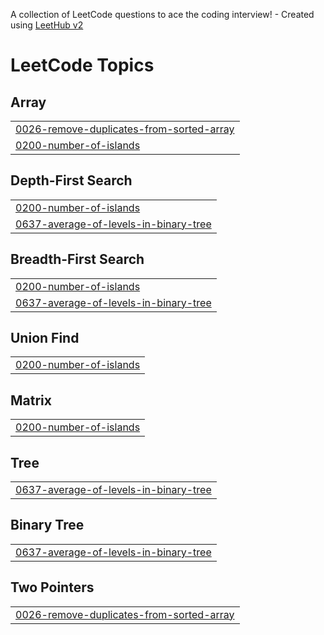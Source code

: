 A collection of LeetCode questions to ace the coding interview! - Created using [LeetHub v2](https://github.com/arunbhardwaj/LeetHub-2.0)
<!---LeetCode Topics Start-->
# LeetCode Topics
## Array
|  |
| ------- |
| [0026-remove-duplicates-from-sorted-array](https://github.com/giyeon-dev/LeetCode/tree/master/0026-remove-duplicates-from-sorted-array) |
| [0200-number-of-islands](https://github.com/giyeon-dev/LeetCode/tree/master/0200-number-of-islands) |
## Depth-First Search
|  |
| ------- |
| [0200-number-of-islands](https://github.com/giyeon-dev/LeetCode/tree/master/0200-number-of-islands) |
| [0637-average-of-levels-in-binary-tree](https://github.com/giyeon-dev/LeetCode/tree/master/0637-average-of-levels-in-binary-tree) |
## Breadth-First Search
|  |
| ------- |
| [0200-number-of-islands](https://github.com/giyeon-dev/LeetCode/tree/master/0200-number-of-islands) |
| [0637-average-of-levels-in-binary-tree](https://github.com/giyeon-dev/LeetCode/tree/master/0637-average-of-levels-in-binary-tree) |
## Union Find
|  |
| ------- |
| [0200-number-of-islands](https://github.com/giyeon-dev/LeetCode/tree/master/0200-number-of-islands) |
## Matrix
|  |
| ------- |
| [0200-number-of-islands](https://github.com/giyeon-dev/LeetCode/tree/master/0200-number-of-islands) |
## Tree
|  |
| ------- |
| [0637-average-of-levels-in-binary-tree](https://github.com/giyeon-dev/LeetCode/tree/master/0637-average-of-levels-in-binary-tree) |
## Binary Tree
|  |
| ------- |
| [0637-average-of-levels-in-binary-tree](https://github.com/giyeon-dev/LeetCode/tree/master/0637-average-of-levels-in-binary-tree) |
## Two Pointers
|  |
| ------- |
| [0026-remove-duplicates-from-sorted-array](https://github.com/giyeon-dev/LeetCode/tree/master/0026-remove-duplicates-from-sorted-array) |
<!---LeetCode Topics End-->